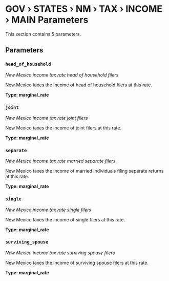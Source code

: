# GOV › STATES › NM › TAX › INCOME › MAIN Parameters

This section contains 5 parameters.

## Parameters

### `head_of_household`
*New Mexico income tax rate head of household filers*

New Mexico taxes the income of head of household filers at this rate.

**Type: marginal_rate**


### `joint`
*New Mexico income tax rate joint filers*

New Mexico taxes the income of joint filers at this rate.

**Type: marginal_rate**


### `separate`
*New Mexico income tax rate married separate filers*

New Mexico taxes the income of married individuals filing separate returns at this rate.

**Type: marginal_rate**


### `single`
*New Mexico income tax rate single filers*

New Mexico taxes the income of single filers at this rate.

**Type: marginal_rate**


### `surviving_spouse`
*New Mexico income tax rate surviving spouse filers*

New Mexico taxes the income of surviving spouse filers at this rate.

**Type: marginal_rate**

